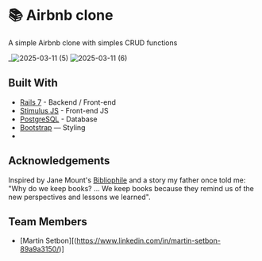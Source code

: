 # 📚 Airbnb clone

A simple Airbnb clone with simples CRUD functions

_![2025-03-11 (5)](https://github.com/user-attachments/assets/aae1081f-358c-487b-9fc2-41e9d17e92c7)
![2025-03-11 (6)](https://github.com/user-attachments/assets/aa6d14a0-2749-4b9f-8659-7ffc19426a17)
<br>

## Built With
- [Rails 7](https://guides.rubyonrails.org/) - Backend / Front-end
- [Stimulus JS](https://stimulus.hotwired.dev/) - Front-end JS
- [PostgreSQL](https://www.postgresql.org/) - Database
- [Bootstrap](https://getbootstrap.com/) — Styling
- 
## Acknowledgements
Inspired by Jane Mount's [Bibliophile](https://www.amazon.com/Bibliophile-Illustrated-Miscellany-Jane-Mount/dp/1452167230) and a story my father once told me: "Why do we keep books? ... We keep books because they remind us of the new perspectives and lessons we learned".

## Team Members
- [Martin Setbon][(https://www.linkedin.com/in/martin-setbon-89a9a3150/)]
